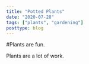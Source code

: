 ```yaml
---
title: "Potted Plants"
date: "2020-07-28"
tags: ["plants", "gardening"]
posttype: blog
---
```


#Plants are fun.

Plants are a lot of work.